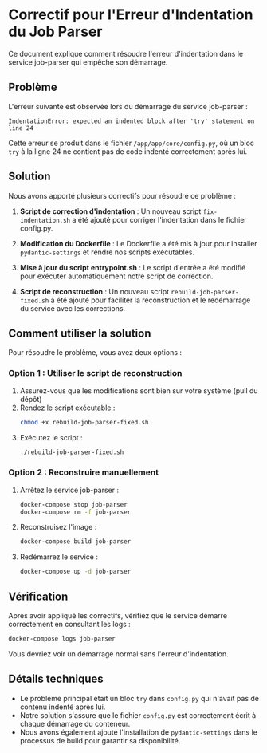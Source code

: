 # Correctif pour l'Erreur d'Indentation du Job Parser

Ce document explique comment résoudre l'erreur d'indentation dans le service job-parser qui empêche son démarrage. 

## Problème

L'erreur suivante est observée lors du démarrage du service job-parser :

```
IndentationError: expected an indented block after 'try' statement on line 24
```

Cette erreur se produit dans le fichier `/app/app/core/config.py`, où un bloc `try` à la ligne 24 ne contient pas de code indenté correctement après lui.

## Solution

Nous avons apporté plusieurs correctifs pour résoudre ce problème :

1. **Script de correction d'indentation** : Un nouveau script `fix-indentation.sh` a été ajouté pour corriger l'indentation dans le fichier config.py.

2. **Modification du Dockerfile** : Le Dockerfile a été mis à jour pour installer `pydantic-settings` et rendre nos scripts exécutables.

3. **Mise à jour du script entrypoint.sh** : Le script d'entrée a été modifié pour exécuter automatiquement notre script de correction.

4. **Script de reconstruction** : Un nouveau script `rebuild-job-parser-fixed.sh` a été ajouté pour faciliter la reconstruction et le redémarrage du service avec les corrections.

## Comment utiliser la solution

Pour résoudre le problème, vous avez deux options :

### Option 1 : Utiliser le script de reconstruction

1. Assurez-vous que les modifications sont bien sur votre système (pull du dépôt)
2. Rendez le script exécutable :
   ```bash
   chmod +x rebuild-job-parser-fixed.sh
   ```
3. Exécutez le script :
   ```bash
   ./rebuild-job-parser-fixed.sh
   ```

### Option 2 : Reconstruire manuellement

1. Arrêtez le service job-parser :
   ```bash
   docker-compose stop job-parser
   docker-compose rm -f job-parser
   ```

2. Reconstruisez l'image :
   ```bash
   docker-compose build job-parser
   ```

3. Redémarrez le service :
   ```bash
   docker-compose up -d job-parser
   ```

## Vérification

Après avoir appliqué les correctifs, vérifiez que le service démarre correctement en consultant les logs :

```bash
docker-compose logs job-parser
```

Vous devriez voir un démarrage normal sans l'erreur d'indentation.

## Détails techniques

- Le problème principal était un bloc `try` dans `config.py` qui n'avait pas de contenu indenté après lui.
- Notre solution s'assure que le fichier `config.py` est correctement écrit à chaque démarrage du conteneur.
- Nous avons également ajouté l'installation de `pydantic-settings` dans le processus de build pour garantir sa disponibilité.

